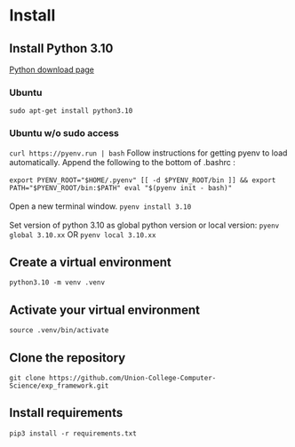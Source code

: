 # Install

## Install Python 3.10

[Python download page](https://www.python.org/downloads/)

### Ubuntu
`sudo apt-get install python3.10`

### Ubuntu w/o sudo access
`curl https://pyenv.run | bash`
Follow instructions for getting pyenv to load automatically. Append the following to the bottom of .bashrc :
\
\
`export PYENV_ROOT="$HOME/.pyenv"
[[ -d $PYENV_ROOT/bin ]] && export PATH="$PYENV_ROOT/bin:$PATH"
eval "$(pyenv init - bash)"`
\
\
Open a new terminal window.
`pyenv install 3.10`
\
\
Set version of python 3.10 as global python version or local version:
`pyenv global 3.10.xx`
OR
`pyenv local 3.10.xx`


## Create a virtual environment

`python3.10 -m venv .venv`

## Activate your virtual environment

`source .venv/bin/activate`

## Clone the repository

`git clone https://github.com/Union-College-Computer-Science/exp_framework.git`

## Install requirements

`pip3 install -r requirements.txt`
